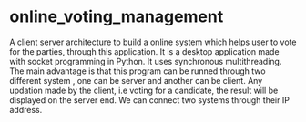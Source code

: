 # online_voting_management
A client server architecture to build a online system which helps user to vote for the parties, through this application.
It is a desktop application made with socket programming in Python. It uses synchronous multithreading.
The main advantage is that this program can be runned through two different system , one can be server and another can be client. 
Any updation made by the client, i.e voting for a candidate,  the result will be displayed on the server end.
We can connect two systems through their IP address.
